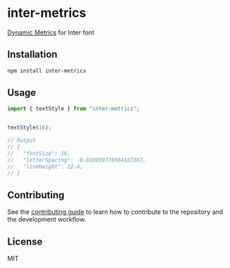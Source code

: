 # inter-metrics

[Dynamic Metrics](https://rsms.me/inter/dynmetrics/) for Inter font

## Installation

```sh
npm install inter-metrics
```

## Usage

```js
import { textStyle } from "inter-metrics";


textStyle(16);

// Output
// {
//   "fontSize": 16,
//   "letterSpacing": -0.010959778564167367,
//   "lineHeight": 22.4,
// }
```

## Contributing

See the [contributing guide](CONTRIBUTING.md) to learn how to contribute to the repository and the development workflow.

## License

MIT
